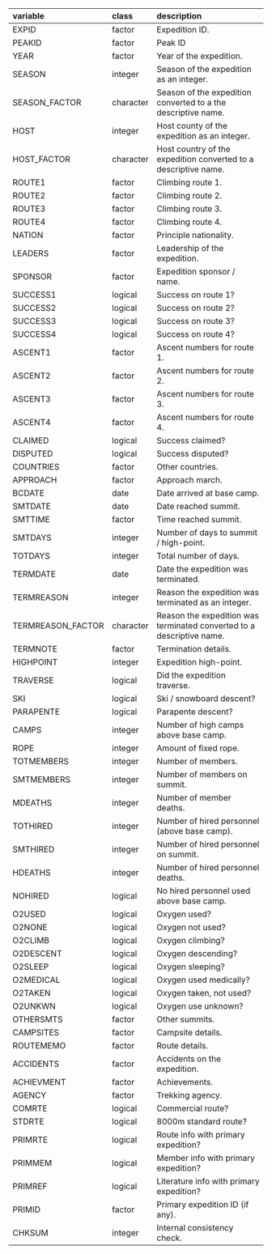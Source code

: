 |variable          |class         |description                           |
|:-----------------|:-------------|:-------------------------------------|
|EXPID             |factor |Expedition ID. |
|PEAKID            |factor |Peak ID |
|YEAR              |factor |Year of the expedition. |
|SEASON            |integer       |Season of the expedition as an integer. |
|SEASON_FACTOR     |character     | Season of the expedition converted to a the descriptive name. |
|HOST              |integer       |Host county of the expedition as an integer. |
|HOST_FACTOR       |character     |Host country of the expedition converted to a descriptive name. |
|ROUTE1            |factor |Climbing route 1. |
|ROUTE2            |factor |Climbing route 2. |
|ROUTE3            |factor |Climbing route 3. |
|ROUTE4            |factor |Climbing route 4. |
|NATION            |factor |Principle nationality. |
|LEADERS           |factor |Leadership of the expedition. |
|SPONSOR           |factor |Expedition sponsor / name. |
|SUCCESS1          |logical       |Success on route 1? |
|SUCCESS2          |logical       |Success on route 2? |
|SUCCESS3          |logical       |Success on route 3? |
|SUCCESS4          |logical       |Success on route 4? |
|ASCENT1           |factor |Ascent numbers for route 1. |
|ASCENT2           |factor |Ascent numbers for route 2. |
|ASCENT3           |factor |Ascent numbers for route 3. |
|ASCENT4           |factor |Ascent numbers for route 4. |
|CLAIMED           |logical       |Success claimed? |
|DISPUTED          |logical       |Success disputed? |
|COUNTRIES         |factor |Other countries. |
|APPROACH          |factor |Approach march. |
|BCDATE            |date          |Date arrived at base camp. |
|SMTDATE           |date          |Date reached summit. |
|SMTTIME           |factor |Time reached summit. |
|SMTDAYS           |integer       |Number of days to summit / high-point. |
|TOTDAYS           |integer       |Total number of days. |
|TERMDATE          |date          |Date the expedition was terminated. |
|TERMREASON        |integer       |Reason the expedition was terminated as an integer. |
|TERMREASON_FACTOR |character     |Reason the expedition was terminated converted to a descriptive name. |
|TERMNOTE          |factor |Termination details. |
|HIGHPOINT         |integer       |Expedition high-point. |
|TRAVERSE          |logical       |Did the expedition traverse. |
|SKI               |logical       |Ski / snowboard descent? |
|PARAPENTE         |logical       |Parapente descent? |
|CAMPS             |integer       |Number of high camps above base camp. |
|ROPE              |integer       |Amount of fixed rope. |
|TOTMEMBERS        |integer       |Number of members. |
|SMTMEMBERS        |integer       |Number of members on summit. |
|MDEATHS           |integer       |Number of member deaths. |
|TOTHIRED          |integer       |Number of hired personnel (above base camp). |
|SMTHIRED          |integer       |Number of hired personnel on summit. |
|HDEATHS           |integer       |Number of hired personnel deaths. |
|NOHIRED           |logical       |No hired personnel used above base camp. |
|O2USED            |logical       |Oxygen used? |
|O2NONE            |logical       |Oxygen not used? |
|O2CLIMB           |logical       |Oxygen climbing? |
|O2DESCENT         |logical       |Oxygen descending? |
|O2SLEEP           |logical       |Oxygen sleeping? |
|O2MEDICAL         |logical       |Oxygen used medically? |
|O2TAKEN           |logical       |Oxygen taken, not used? |
|O2UNKWN           |logical       |Oxygen use unknown? |
|OTHERSMTS         |factor |Other summits. |
|CAMPSITES         |factor |Campsite details. |
|ROUTEMEMO         |factor |Route details. |
|ACCIDENTS         |factor |Accidents on the expedition. |
|ACHIEVMENT        |factor |Achievements. |
|AGENCY            |factor |Trekking agency. |
|COMRTE            |logical       |Commercial route? |
|STDRTE            |logical       |8000m standard route? |
|PRIMRTE           |logical       |Route info with primary expedition? |
|PRIMMEM           |logical       |Member info with primary expedition? |
|PRIMREF           |logical       |Literature info with primary expedition? |
|PRIMID            |factor |Primary expedition ID (if any). |
|CHKSUM            |integer       |Internal consistency check. |
